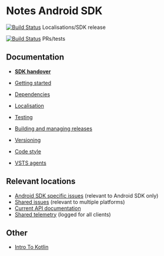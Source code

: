 # Notes Android SDK

[![Build Status](https://office.visualstudio.com/OneNote/_apis/build/status/Microsoft%20Notes/notes-android-sdk?branchName=develop)](https://office.visualstudio.com/OneNote/_build/latest?definitionId=1962&branchName=develop) Localisations/SDK release

[![Build Status](https://office.visualstudio.com/OneNote/_apis/build/status/Microsoft%20Notes/notes-android-sdk?branchName=develop)](https://office.visualstudio.com/OneNote/_build/latest?definitionId=1962&branchName=develop) PRs/tests

## Documentation

* **[SDK handover](Docs/SDKHandover.md)**

* [Getting started](Docs/GettingStarted.md)
* [Dependencies](Docs/Dependencies.md)
* [Localisation](Docs/Localisation.md)
* [Testing](Docs/Testing.md)
* [Building and managing releases](Docs/Releases.md)
* [Versioning](Docs/Versioning.md)
* [Code style](Docs/CodeStyle.md)
* [VSTS agents](Docs/VSTS-agents/VSTS-agents.md)

## Relevant locations

* [Android SDK specific issues](https://github.com/microsoft-notes/notes-android-sdk/issues) (relevant to Android SDK only)
* [Shared issues](https://github.com/microsoft-notes/sticky-notes/issues) (relevant to multiple platforms)
* [Current API documentation](https://github.com/microsoft-notes/api/blob/master/docs/api/v1.1/API.md)
* [Shared telemetry](https://github.com/microsoft-notes/sticky-notes/blob/master/engineering/telemetry/sharedEvents.md) (logged for all clients)

## Other

* [Intro To Kotlin](Docs/IntroToKotlin.md)
